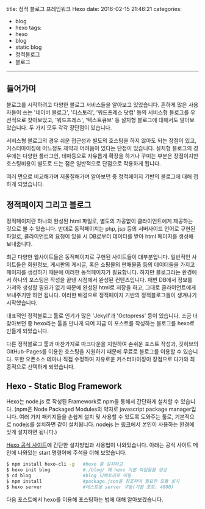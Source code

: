 title: 정적 블로그 프레임워크 Hexo
date: 2016-02-15 21:46:21
categories:
- blog
- hexo
tags:
- hexo
- blog
- static blog
- 정적블로그
- 블로그
---
## 들어가며
블로그를 시작하려고 다양한 블로그 서비스들을 알아보고 있었습니다.
흔하게 많은 사용자들이 쓰는 '네이버 블로그', '티스토리', '워드프레스 닷컴' 등의 서비스형 블로그를 우선적으로 찾아보았고, '워드프레스', '텍스트큐브' 등 설치형 블로그에 대해서도 알아보았습니다. 두 가지 모두 각각 장단점이 있습니다.
<!-- more -->
서비스형 블로그의 경우 쉬운 접근성과 별도의 호스팅을 하지 않아도 되는 장점이 있고, 커스터마이징에 어느정도 제약과 어려움이 있다는 단점이 있습니다.
설치형 블로그의 경우에는 다양한 플러그인, 테마등으로 자유롭게 확장을 하거나 꾸미는 부분은 장점이지만 호스팅비용이 별도로 드는 점은 일반적으로 단점으로 작용하게 됩니다.

여러 면으로 비교해가며 저울질해가며 알아보던 중 정적페이지 기반의 블로그에 대해 접하게 되었습니다. 

## 정적페이지 그리고 블로그
정적페이지란 하나의 완성된 html 파일로, 별도의 가공없이 클라이언트에게 제공하는 것으로 볼 수 있습니다.
반대로 동적페이지는 php, jsp 등의 서버사이드 언어로 구현된 파일로, 클라이언트의 요청이 있을 시 DB로부터 데이터를 받아 html 페이지를 생성해 보내줍니다. 

최근 다양한 웹사이트들은 동적페이지로 구현된 사이트들이 대부분입니다. 일반적인 사이트들은 회원정보, 게시판의 게시글, 혹은 쇼핑몰의 판매물품 등의 데이터들을 가지고 페이지를 생성하기 때문에 이러한 동적페이지가 필요합니다. 
하지만 블로그라는 환경에서 하나의 포스팅은 작성을 끝낸 시점에서 완성된 컨텐츠입니다. 매번 DB에서 정보를 가져와 생성할 필요가 없기 때문에 완성된 html로 저장을 하고, 그대로 클라이언트에게 보내주기만 하면 됩니다. 이러한 배경으로 정적페이지 기반의 정적블로그들이 생겨나기 시작했습니다. 

대표적인 정적블로그 툴로 인기가 많은 'Jekyll'과 'Octopress' 등이 있습니다. 조금 더 찾아보던 중 hexo라는 툴을 만나게 되어 지금 이 포스트를 작성하는 블로그를 hexo로 만들게 되었습니다.

다른 정적블로그 툴과 마찬가지로 마크다운을 지원하여 손쉬운 포스트 작성과, 깃허브의 GitHub-Pages를 이용한 호스팅을 지원하기 때문에 무료로 블로그를 이용할 수 있습니다. 또한 오픈소스 테마나 직접 수정하여 자유로운 커스터마이징이 장점으로 다가와 최종적으로 선택하게 되었습니다.

## Hexo - Static Blog Framework
Hexo는 node.js 로 작성된 Framework로 npm을 통해서 간단하게 설치할 수 있습니다. 
(npm은 Node Packaged Modules의 약자로 javascript package manager입니다. 여러 가지 패키지들을 손쉽게 설치 및 사용할 수 있도록 도와주는 툴로, 기본적으로 nodejs를 설치하면 같이 설치됩니다. nodejs 는 [링크](https://nodejs.org/en/download/)에서 본인이 사용하는 환경에 맞게 설치하면 됩니다.)

[Hexo 공식 사이트](https://hexo.io)에 간단한 설치방법과 사용법이 나와있습니다. 아래는 공식 사이트 메인에 나와있는 start 명령어에 주석을 더해 보았습니다.
``` bash
$ npm install hexo-cli -g   #hexo 를 설치하고
$ hexo init blog            #./blog/ 에 hexo 기본 파일들을 생성
$ cd blog                   #blog 디렉토리로 이동
$ npm install               #package.json을 참조하여 필요한 모듈 설치
$ hexo server               #테스트용 server 구동(기본 포트: 4000)
```

다음 포스트에서 hexo를 이용해 포스팅하는 법에 대해 알아보겠습니다.
